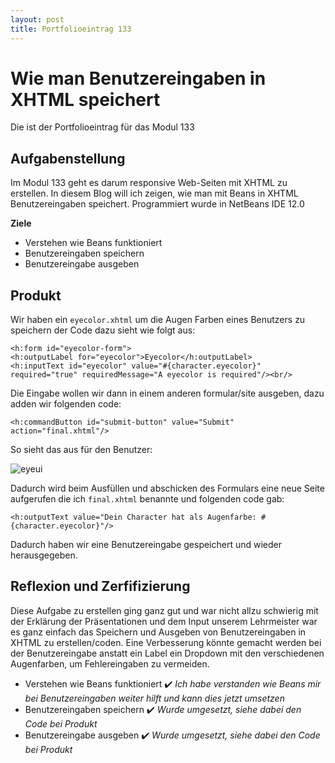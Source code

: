 ```yaml
---
layout: post
title: Portfolioeintrag 133
---
```


# Wie man Benutzereingaben in XHTML speichert
Die ist der Portfolioeintrag für das Modul 133
## Aufgabenstellung
Im Modul 133 geht es darum responsive Web-Seiten mit XHTML zu erstellen. In diesem Blog will ich zeigen, wie man mit Beans in XHTML Benutzereingaben speichert. Programmiert wurde in NetBeans IDE 12.0

**Ziele**
- Verstehen wie Beans funktioniert
- Benutzereingaben speichern
- Benutzereingabe ausgeben

## Produkt
Wir haben ein `eyecolor.xhtml` um die Augen Farben eines Benutzers zu speichern der Code dazu sieht wie folgt aus:
```xhtml
<h:form id="eyecolor-form">  
<h:outputLabel for="eyecolor">Eyecolor</h:outputLabel>  
<h:inputText id="eyecolor" value="#{character.eyecolor}" required="true" requiredMessage="A eyecolor is required"/><br/>  
```
Die Eingabe wollen wir dann in einem anderen formular/site ausgeben, dazu adden wir folgenden code:
```xhtml
<h:commandButton id="submit-button" value="Submit" action="final.xhtml"/>  
```
So sieht das aus für den Benutzer:


![eyeui](https://user-images.githubusercontent.com/54061875/131363269-d08313c5-2644-4d2a-b1ec-356cdabe7fde.PNG)


Dadurch wird beim Ausfüllen und abschicken des Formulars eine neue Seite aufgerufen die ich `final.xhtml` benannte und folgenden code gab:
```xhtml
<h:outputText value="Dein Character hat als Augenfarbe: #{character.eyecolor}"/>
```
Dadurch haben wir eine Benutzereingabe gespeichert und wieder herausgegeben.




## Reflexion und Zerfifizierung
Diese Aufgabe zu erstellen ging ganz gut und war nicht allzu schwierig mit der Erklärung der Präsentationen und dem Input unserem Lehrmeister war es ganz einfach das Speichern und Ausgeben von Benutzereingaben in XHTML zu erstellen/coden. Eine Verbesserung könnte gemacht werden bei der Benutzereingabe anstatt ein Label ein Dropdown mit den verschiedenen Augenfarben, um Fehlereingaben zu vermeiden.

- Verstehen wie Beans funktioniert ✔️
*Ich habe verstanden wie Beans mir bei Benutzereingaben weiter hilft und kann dies jetzt umsetzen*
- Benutzereingaben speichern ✔️
*Wurde umgesetzt, siehe dabei den Code bei Produkt*
- Benutzereingabe ausgeben ✔️
*Wurde umgesetzt, siehe dabei den Code bei Produkt*
































